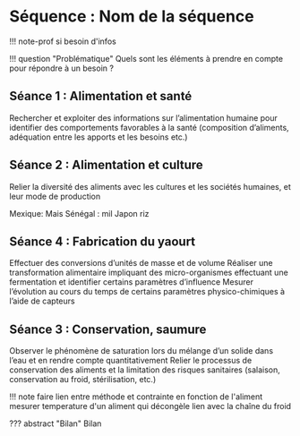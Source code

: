 # Séquence : Nom de la séquence

!!! note-prof
    si besoin d'infos


!!! question "Problématique"
    Quels sont les éléments à prendre en compte pour répondre à un besoin ?


## Séance 1 : Alimentation et santé
Rechercher et exploiter des informations sur l’alimentation humaine pour identifier des comportements favorables à la santé (composition d’aliments, adéquation entre les apports et les besoins etc.)


## Séance 2 : Alimentation et culture
Relier la diversité des aliments avec les cultures et les sociétés humaines, et leur mode de production

Mexique: Mais
Sénégal : mil
Japon riz



## Séance 4 : Fabrication du yaourt 
Effectuer des conversions d’unités de masse et de volume
Réaliser une transformation alimentaire impliquant des micro-organismes effectuant une fermentation et identifier certains paramètres d’influence
Mesurer l’évolution au cours du temps de certains paramètres physico-chimiques à l’aide de capteurs

## Séance 3 : Conservation, saumure
Observer le phénomène de saturation lors du mélange d’un solide dans l’eau et en rendre compte quantitativement
Relier le processus de conservation des aliments et la limitation des risques sanitaires (salaison, conservation au froid, stérilisation, etc.)

!!! note
    faire lien entre méthode et contrainte en fonction de l'aliment mesurer temperature d'un aliment qui décongèle lien avec la chaîne du froid



??? abstract "Bilan"
    Bilan
